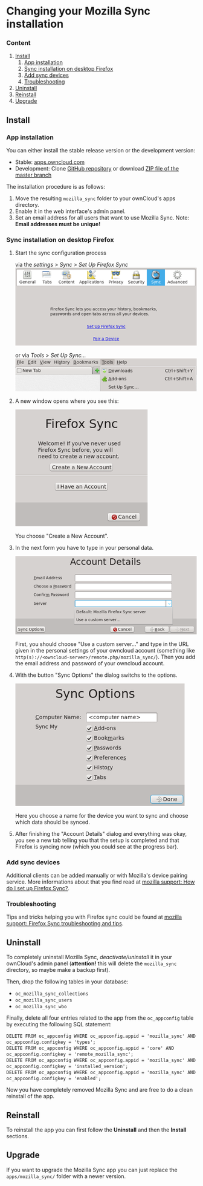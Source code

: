 Changing your Mozilla Sync installation
=======================================

### Content
1. <a href="#install">Install</a>
    1. <a href="#app-installation">App installation</a>
    2. <a href="#sync-installation-on-desktop-firefox">Sync installation on desktop Firefox</a>
    3. <a href="#add-sync-devices">Add sync devices</a>
    4. <a href="#troubleshooting">Troubleshooting</a>
2. <a href="#uninstall">Uninstall</a>
3. <a href="#reinstall">Reinstall</a>
4. <a href="#ppgrade">Upgrade</a>

Install
-------

### App installation
You can either install the stable release version or the development version:

* Stable: [apps.owncloud.com](http://apps.owncloud.com/content/show.php?content=161793)
* Development: Clone [GitHub repository](https://github.com/owncloud/mozilla_sync/) or download [ZIP file of the master branch](https://github.com/owncloud/mozilla_sync/archive/master.zip)

The installation procedure is as follows:

1. Move the resulting ````mozilla_sync```` folder to your ownCloud's apps directory.
2. Enable it in the web interface's admin panel.
3. Set an email address for all users that want to use Mozilla Sync. Note: **Email addresses must be unique!**

### Sync installation on desktop Firefox

1. Start the sync configuration process

    via the *settings* > *Sync* > *Set Up Firefox Sync*<br/>
    <a href="" target="_blank"><img src="docs/imgs/SetUpSyncSettings.png"/></a>
    
    or via *Tools* > *Set Up Sync...*<br/>
    <a href="" target="_blank"><img src="docs/imgs/SetUpSyncTools.png"/></a>
    
2. A new window opens where you see this:

    <a href="" target="_blank"><img src="docs/imgs/SetUpSyncStart.png"/></a>
    
    You choose "Create a New Account".
    
3. In the next form you have to type in your personal data.

    <a href="" target="_blank"><img src="docs/imgs/SetUpSyncAccountDetails.png"/></a>
    
    First, you should choose "Use a custom server..." and type in the URL given in the personal settings of your owncloud account (something like ```http(s)://<owncloud-server>/remote.php/mozilla_sync/```). Then you add the email address and password of your owncloud account.
    
4. With the button "Sync Options" the dialog switchs to the options.

    <a href="" target="_blank"><img src="docs/imgs/SetUpSyncOptions.png"/></a>
    
    Here you choose a name for the device you want to sync and choose which data should be synced.
    
5. After finishing the "Account Details" dialog and everything was okay, you see a new tab telling you that the setup is completed and that Firefox is syncing now (which you could see at the progress bar).

### Add sync devices
Additional clients can be added manually or with Mozilla's device pairing service. More informations about that you find read at <a href="http://mzl.la/KpeZJw">mozilla support: How do I set up Firefox Sync?</a>.

### Troubleshooting
Tips and tricks helping you with Firefox sync could be found at <a href="http://mzl.la/MHqQXd">mozilla support: Firefox Sync troubleshooting and tips</a>.


Uninstall
---------

To completely uninstall Mozilla Sync, *deactivate/uninstall* it in your ownCloud's admin panel (**attention!** this will delete the ```mozilla_sync``` directory, so maybe make a backup first).

Then, drop the following tables in your database:

* ```oc_mozilla_sync_collections```
* ```oc_mozilla_sync_users```
* ```oc_mozilla_sync_wbo```

Finally, delete all four entries related to the app from the ```oc_appconfig``` table by executing the following SQL statement:

```
DELETE FROM oc_appconfig WHERE oc_appconfig.appid = 'mozilla_sync' AND oc_appconfig.configkey = 'types';
DELETE FROM oc_appconfig WHERE oc_appconfig.appid = 'core' AND oc_appconfig.configkey = 'remote_mozilla_sync';
DELETE FROM oc_appconfig WHERE oc_appconfig.appid = 'mozilla_sync' AND oc_appconfig.configkey = 'installed_version';
DELETE FROM oc_appconfig WHERE oc_appconfig.appid = 'mozilla_sync' AND oc_appconfig.configkey = 'enabled';
```

Now you have completely removed Mozilla Sync and are free to do a clean reinstall of the app.

Reinstall
---------

To reinstall the app you can first follow the **Uninstall** and then the **Install** sections.

Upgrade
-------

If you want to upgrade the Mozilla Sync app you can just replace the ```apps/mozilla_sync/``` folder with a newer version.
